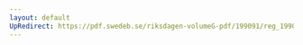 ```yaml
---
layout: default
UpRedirect: https://pdf.swedeb.se/riksdagen-volumeG-pdf/199091/reg_199091/reg_199091_0616.pdf
---
```

